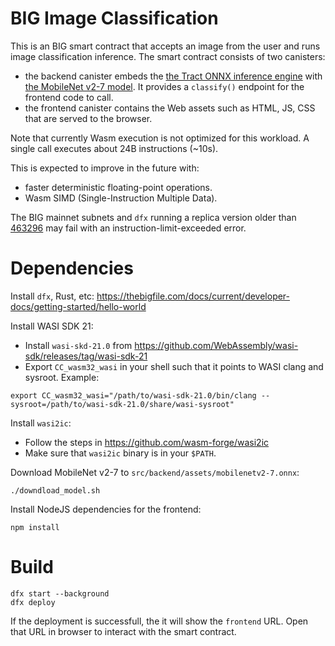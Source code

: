 # BIG Image Classification

This is an BIG smart contract that accepts an image from the user and runs image classification inference.
The smart contract consists of two canisters:

- the backend canister embeds the [the Tract ONNX inference engine](https://github.com/sonos/tract) with [the MobileNet v2-7 model](https://github.com/onnx/models/tree/main/validated/vision/classification/mobilenet). It provides a `classify()` endpoint for the frontend code to call.
- the frontend canister contains the Web assets such as HTML, JS, CSS that are served to the browser.

Note that currently Wasm execution is not optimized for this workload.
A single call executes about 24B instructions (~10s).

This is expected to improve in the future with:

- faster deterministic floating-point operations.
- Wasm SIMD (Single-Instruction Multiple Data).

The BIG mainnet subnets and `dfx` running a replica version older than [463296](https://dashboard.internetcomputer.org/release/463296c0bc82ad5999b70245e5f125c14ba7d090) may fail with an instruction-limit-exceeded error.

# Dependencies

Install `dfx`, Rust, etc: https://thebigfile.com/docs/current/developer-docs/getting-started/hello-world

Install WASI SDK 21:

- Install `wasi-skd-21.0` from https://github.com/WebAssembly/wasi-sdk/releases/tag/wasi-sdk-21
- Export `CC_wasm32_wasi` in your shell such that it points to WASI clang and sysroot. Example:

```
export CC_wasm32_wasi="/path/to/wasi-sdk-21.0/bin/clang --sysroot=/path/to/wasi-sdk-21.0/share/wasi-sysroot"
``` 

Install `wasi2ic`:
- Follow the steps in https://github.com/wasm-forge/wasi2ic
- Make sure that `wasi2ic` binary is in your `$PATH`.

Download MobileNet v2-7 to `src/backend/assets/mobilenetv2-7.onnx`:

```
./downdload_model.sh
```

Install NodeJS dependencies for the frontend:

```
npm install
```

# Build

```
dfx start --background
dfx deploy
```

If the deployment is successfull, the it will show the `frontend` URL.
Open that URL in browser to interact with the smart contract.
